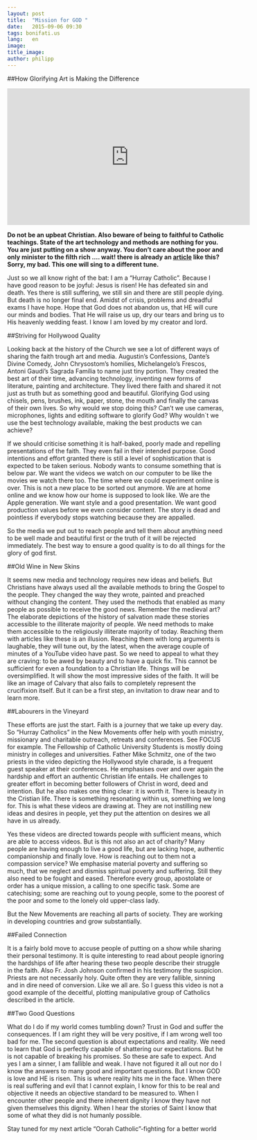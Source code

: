```yaml
---
layout: post
title:  "Mission for GOD "
date:   2015-09-06 09:30
tags: bonifati.us
lang:   en
image:  
title_image: 
author: philipp
---
```


##How Glorifying Art is Making the Difference

<iframe width="560" height="315" src="https://www.youtube.com/embed/oqmTM-mNBL0" frameborder="0" allowfullscreen></iframe>

**Do not be an upbeat Christian. Also beware of being to faithful to Catholic teachings. State of the art technology and methods are nothing for you. You are just putting on a show anyway. You don’t care about the poor and only minister to the filth rich …. wait! there is already an [article](http://hinsehen.net/2015/09/01/die-falsche-mission-wie-mit-hollywood-methoden-menschen-zum-glauben-verfuehrt-werden-sollen/) like this? Sorry, my bad. This one will sing to a different tune.**

Just so we all know right of the bat: I am a “Hurray Catholic”. Because I have good reason to be joyful: Jesus is risen! He has defeated sin and death. Yes there is still suffering, we still sin and there are still people dying. But death is no longer final end. Amidst of crisis, problems and dreadful exams I have hope. Hope that God does not abandon us, that HE will cure our minds and bodies. That He will raise us up, dry our tears and bring us to His heavenly wedding feast. I know I am loved by my creator and lord. 

##Striving for Hollywood Quality

Looking back at the history of the Church we see a lot of different ways of sharing the faith trough art and media. Augustin’s Confessions, Dante’s Divine Comedy, John Chrysostom’s homilies, Michelangelo’s Frescos, Antoni Gaudí’s Sagrada Família to name just tiny portion. They created the best art of their time, advancing technology, inventing new forms of literature, painting and architecture. They lived there faith and shared it not just as truth but as something good and beautiful. Glorifying God using chisels, pens, brushes, ink, paper, stone, the mouth and finally the canvas of their own lives. So why would we stop doing this? Can’t we use cameras, microphones, lights and editing software to glorify God? Why wouldn`t we use the best technology available, making the best products we can achieve? 

If we should criticise something it is half-baked, poorly made and repelling presentations of the faith. They even fail in their intended purpose. Good intentions and effort granted there is still a level of sophistication that is expected to be taken serious. Nobody wants to consume something that is below par.  We want the videos we watch on our computer to be like the movies we watch there too.  The time where we could experiment online is over. This is not a new place to be sorted out anymore. We are at home online and we know how our home is supposed to look like. We are the Apple generation. We want style and a good presentation. We want good production values before we even consider content. The story is dead and pointless if everybody stops watching because they are appalled. 

So the media we put out to reach people and tell them about anything need to be well made and beautiful first or the truth of it will be rejected immediately. The best way to ensure a good quality is to do all things for the glory of god first. 

##Old Wine in New Skins

It seems new media and technology requires new ideas and beliefs. But Christians have always used all the available methods to bring the Gospel to the people. They changed the way they wrote, painted and preached without changing the content. They used the methods that enabled as many people as possible to receive the good news. Remember the medieval art? The elaborate depictions of the history of salvation made these stories accessible to the illiterate majority of people. We need methods to make them accessible to the religiously illiterate majority of today. Reaching them with articles like these is an illusion. Reaching them with long arguments is laughable, they will tune out, by the latest, when the average couple of minutes of a YouTube video have past. So we need to appeal to what they are craving: to be awed by beauty and to have a quick fix. This cannot be sufficient for even a foundation to a Christian life. Things will be oversimplified. It will show the most impressive sides of the faith. It will be like an image of Calvary that also fails to completely represent the crucifixion itself. But it can be a first step, an invitation to draw near and to learn more.


##Labourers in the Vineyard  

These efforts are just the start. Faith is a journey that we take up every day. So “Hurray Catholics” in the New Movements offer help with youth ministry, missionary and charitable outreach, retreats and conferences. See FOCUS for example. The Fellowship of Catholic University Students is mostly doing ministry in colleges and universities. Father Mike Schmitz, one of the two priests in the video depicting the Hollywood style charade, is a frequent guest speaker at their conferences. He emphasises over and over again the hardship and effort an authentic Christian life entails. He challenges to greater effort in becoming better followers of Christ in word, deed and intention. But he also makes one thing clear: it is worth it. There is beauty in the Cristian life. There is something resonating within us, something we long for. This is what these videos are drawing at. They are not instilling new ideas and desires in people, yet they put the attention on desires we all have in us already.

Yes these videos are directed towards people with sufficient means, which are able to access videos. But is this not also an act of charity? Many people are having enough to live a good life, but are lacking hope, authentic companionship and finally love. How is reaching out to them not a compassion service? We emphasise material poverty and suffering so much, that we neglect and dismiss spiritual poverty and suffering. Still they also need to be fought and eased. Therefore every group, apostolate or order has a unique mission, a calling to one specific task. Some are catechising; some are reaching out to young people, some to the poorest of the poor and some to the lonely old upper-class lady. 

But the New Movements are reaching all parts of society. They are working in developing countries and grow substantially. 

##Failed Connection 

It is a fairly bold move to accuse people of putting on a show while sharing their personal testimony. It is quite interesting to read about people ignoring the hardships of life after hearing these two people describe their struggle in the faith. Also Fr. Josh Johnson confirmed in his testimony the suspicion. Priests are not necessarily holy. Quite often they are very fallible, sinning and in dire need of conversion. Like we all are. So I guess this video is not a good example of the deceitful, plotting manipulative group of Catholics described in the article.

##Two Good Questions
	
What do I do if my world comes tumbling down? Trust in God and suffer the consequences. If I am right they will be very positive, if I am wrong well too bad for me. The second question is about expectations and reality. We need to learn that God is perfectly capable of shattering our expectations. But he is not capable of breaking his promises. So these are safe to expect. And yes I am a sinner, I am fallible and weak. I have not figured it all out nor do I know the answers to many good and important questions. But I know GOD is love and HE is risen. This is where reality hits me in the face. When there is real suffering and evil that I cannot explain, I know for this to be real and objective it needs an objective standard to be measured to. When I encounter other people and there inherent dignity I know they have not given themselves this dignity. When I hear the stories of Saint I know that some of what they did is not humanly possible. 

Stay tuned for my next article “Oorah Catholic”-fighting for a better world

